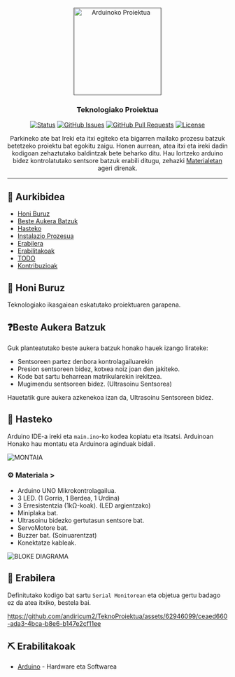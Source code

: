 <p align="center">
  <a href="" rel="noopener">
 <img width=200px height=200px src="https://upload.wikimedia.org/wikipedia/commons/thumb/7/73/Arduino_IDE_logo.svg/2048px-Arduino_IDE_logo.svg.png" alt="Arduinoko Proiektua"></a>
</p>

<h3 align="center">Teknologiako Proiektua</h3>

<div align="center">

[![Status](https://img.shields.io/badge/status-active-success.svg)]()
[![GitHub Issues](https://img.shields.io/github/issues/andiricum2/TeknoProiektua.svg)](/issues)
[![GitHub Pull Requests](https://img.shields.io/github/issues-pr/andiricum2/TeknoProiektua.svg)](/pulls)
[![License](https://img.shields.io/badge/license-MIT-blue.svg)](/LICENSE)

</div>

<div align="center">
Parkineko ate bat Ireki eta itxi egiteko eta bigarren mailako prozesu batzuk betetzeko proiektu bat egokitu zaigu. Honen aurrean, atea itxi eta ireki dadin kodigoan zehaztutako baldintzak bete beharko ditu. Hau lortzeko arduino bidez kontrolatutako sentsore batzuk erabili ditugu, zehazki <a href="/#%EF%B8%8F-materiala-">Materialetan</a> ageri direnak.
</div>

---

## 📝 Aurkibidea

- [Honi Buruz](#info)
- [Beste Aukera Batzuk](#besteaukerak)
- [Hasteko](#hasteko)
- [Instalazio Prozesua](#instalazioa)
- [Erabilera](#erabilera)
- [Erabilitakoak](#erabilitakoak)
- [TODO](../TODO.md)
- [Kontribuzioak](../CONTRIBUTING.md)


## 🧐 Honi Buruz <a name = "info"></a>

Teknologiako ikasgaiean eskatutako proiektuaren garapena.

## ❓Beste Aukera Batzuk <a name = "besteaukerak"></a>

Guk planteatutako beste aukera batzuk honako hauek izango lirateke:
- Sentsoreen partez denbora kontrolagailuarekin
- Presion sentsoreen bidez, kotxea noiz joan den jakiteko.
- Kode bat sartu beharrean matrikularekin irekitzea.
- Mugimendu sentsoreen bidez. (Ultrasoinu Sentsorea)

Hauetatik gure aukera azkenekoa izan da, Ultrasoinu Sentsoreen bidez.

## 🏁 Hasteko <a name = "hasteko"></a>

Arduino IDE-a ireki eta ```main.ino```-ko kodea kopiatu eta itsatsi.
Arduinoan Honako hau montatu eta Arduinora aginduak bidali.

![MONTAIA](https://github.com/andiricum2/TeknoProiektua/assets/62946099/e1029b1f-09e8-4b9c-b1a7-cef42f77d14d)

### ⚙️ Materiala <a name = "materiala"></a>>

- Arduino UNO Mikrokontrolagailua.
- 3 LED. (1 Gorria, 1 Berdea, 1 Urdina)
- 3 Erresistentzia (1kΩ-koak). (LED argientzako)
- Miniplaka bat.
- Ultrasoinu bidezko gertutasun sentsore bat.
- ServoMotore bat.
- Buzzer bat. (Soinuarentzat)
- Konektatze kableak.

![BLOKE DIAGRAMA](https://github.com/andiricum2/TeknoProiektua/assets/62946099/164473c2-7087-48b4-adaf-c606f4ce403a)

## 🎈 Erabilera <a name="erabilera"></a>

Definitutako kodigo bat sartu ``Serial Monitorean`` eta objetua gertu badago ez da atea itxiko, bestela bai.

https://github.com/andiricum2/TeknoProiektua/assets/62946099/ceaed660-ada3-4bca-b8e6-b147e2cf11ee

## ⛏️ Erabilitakoak <a name = "erabilitakoak"></a>

- [Arduino](https://www.arduino.cc) - Hardware eta Softwarea
